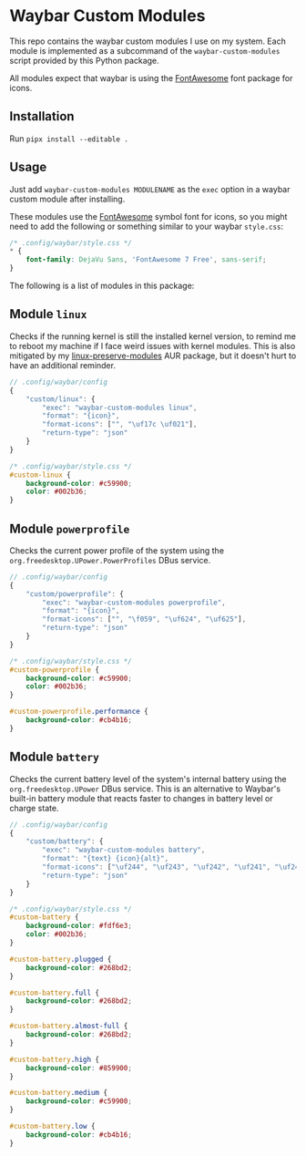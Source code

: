# Waybar Custom Modules

This repo contains the waybar custom modules I use on my system. Each module is
implemented as a subcommand of the `waybar-custom-modules` script provided by
this Python package.

All modules expect that waybar is using the
[FontAwesome](https://fontawesome.com/) font package for icons.

## Installation

Run `pipx install --editable .`

## Usage

Just add `waybar-custom-modules MODULENAME` as the `exec` option in a waybar
custom module after installing.

These modules use the [FontAwesome](https://fontawesome.com/) symbol font for
icons, so you might need to add the following or something similar to your
waybar `style.css`:

```css
/* .config/waybar/style.css */
* {
    font-family: DejaVu Sans, 'FontAwesome 7 Free', sans-serif;
}
```

The following is a list of modules in this package:

## Module `linux`

Checks if the running kernel is still the installed kernel version, to remind
me to reboot my machine if I face weird issues with kernel modules. This is
also mitigated by my
[linux-preserve-modules](https://aur.archlinux.org/packages/linux-preserve-modules)
AUR package, but it doesn't hurt to have an additional reminder.

```js
// .config/waybar/config
{
    "custom/linux": {
        "exec": "waybar-custom-modules linux",
        "format": "{icon}",
        "format-icons": ["", "\uf17c \uf021"],
        "return-type": "json"
    }
}
```

```css
/* .config/waybar/style.css */
#custom-linux {
    background-color: #c59900;
    color: #002b36;
}
```

## Module `powerprofile`

Checks the current power profile of the system using the
`org.freedesktop.UPower.PowerProfiles` DBus service.

```js
// .config/waybar/config
{
    "custom/powerprofile": {
        "exec": "waybar-custom-modules powerprofile",
        "format": "{icon}",
        "format-icons": ["", "\f059", "\uf624", "\uf625"],
        "return-type": "json"
    }
}
```

```css
/* .config/waybar/style.css */
#custom-powerprofile {
    background-color: #c59900;
    color: #002b36;
}

#custom-powerprofile.performance {
    background-color: #cb4b16;
}
```

## Module `battery`

Checks the current battery level of the system's internal battery using the
`org.freedesktop.UPower` DBus service. This is an alternative to Waybar's
built-in battery module that reacts faster to changes in battery level or
charge state.

```js
// .config/waybar/config
{
    "custom/battery": {
        "exec": "waybar-custom-modules battery",
        "format": "{text} {icon}{alt}",
        "format-icons": ["\uf244", "\uf243", "\uf242", "\uf241", "\uf240"],
        "return-type": "json"
    }
}
```

```css
/* .config/waybar/style.css */
#custom-battery {
    background-color: #fdf6e3;
    color: #002b36;
}

#custom-battery.plugged {
    background-color: #268bd2;
}

#custom-battery.full {
    background-color: #268bd2;
}

#custom-battery.almost-full {
    background-color: #268bd2;
}

#custom-battery.high {
    background-color: #859900;
}

#custom-battery.medium {
    background-color: #c59900;
}

#custom-battery.low {
    background-color: #cb4b16;
}
```
